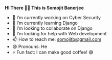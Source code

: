 
**HI There 🙋‍♂️ This is Somojit Banerjee**

- 🔭 I’m currently working on Cyber Security
- 🌱 I’m currently learning Django
- 👯 I’m looking to collaborate on Django
- 🤔 I’m looking for help with Web development
- 📫 How to reach me: somojitb@gmail.com
- 😄 Pronouns: He
- ⚡ Fun fact: I can make good coffee! 😅
